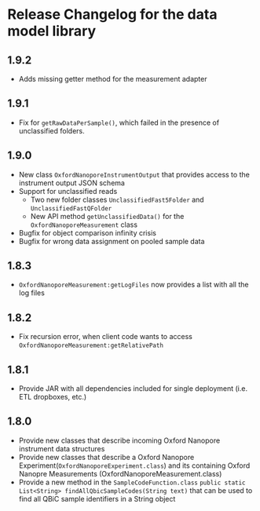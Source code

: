 # Release Changelog for the data model library

## 1.9.2

* Adds missing getter method for the measurement adapter

## 1.9.1

* Fix for `getRawDataPerSample()`, which failed in the presence of unclassified folders.

## 1.9.0

* New class `OxfordNanoporeInstrumentOutput` that provides access to the instrument output JSON schema
* Support for unclassified reads
  * Two new folder classes `UnclassifiedFast5Folder` and `UnclassifiedFastQFolder`
  * New API method `getUnclassifiedData()` for the `OxfordNanoporeMeasurement` class
* Bugfix for object comparison infinity crisis
* Bugfix for wrong data assignment on pooled sample data

## 1.8.3

* `OxfordNanoporeMeasurement:getLogFiles` now provides a list with all the log files

## 1.8.2

* Fix recursion error, when client code wants to access `OxfordNanoporeMeasurement:getRelativePath`

##  1.8.1

* Provide JAR with all dependencies included for single deployment (i.e. ETL dropboxes, etc.)

## 1.8.0

* Provide new classes that describe incoming Oxford Nanopore instrument data structures
* Provide new classes that describe a Oxford Nanopore Experiment(`OxfordNanoporeExperiment.class`) and its containing Oxford Nanopre Measurements (OxfordNanoporeMeasurement.class)
* Provide a new method in the `SampleCodeFunction.class` `public static List<String> findAllQbicSampleCodes(String text)` that can be used to find all QBiC sample identifiers in a String object 
